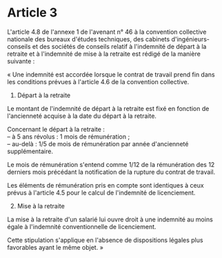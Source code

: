 # Article 3

L'article 4.8 de l'annexe 1 de l'avenant n° 46 à la convention collective nationale des bureaux d'études techniques, des cabinets d'ingénieurs-conseils et des sociétés de conseils relatif à l'indemnité de départ à la retraite et à l'indemnité de mise à la retraite est rédigé de la manière suivante : 

« Une indemnité est accordée lorsque le contrat de travail prend fin dans les conditions prévues à l'article 4.6 de la convention collective. 

1. Départ à la retraite 

Le montant de l'indemnité de départ à la retraite est fixé en fonction de l'ancienneté acquise à la date du départ à la retraite. 

Concernant le départ à la retraite :   
– à 5 ans révolus : 1 mois de rémunération ;   
– au-delà : 1/5 de mois de rémunération par année d'ancienneté supplémentaire. 

Le mois de rémunération s'entend comme 1/12 de la rémunération des 12 derniers mois précédant la notification de la rupture du contrat de travail. 

Les éléments de rémunération pris en compte sont identiques à ceux prévus à l'article 4.5 pour le calcul de l'indemnité de licenciement. 

2. Mise à la retraite 

La mise à la retraite d'un salarié lui ouvre droit à une indemnité au moins égale à l'indemnité conventionnelle de licenciement. 

Cette stipulation s'applique en l'absence de dispositions légales plus favorables ayant le même objet. »

